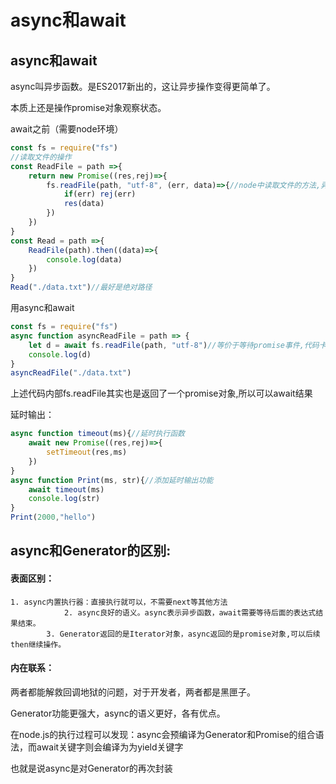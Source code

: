 # async和await



## async和await

async叫异步函数。是ES2017新出的，这让异步操作变得更简单了。

本质上还是操作promise对象观察状态。



await之前（需要node环境）

```js
const fs = require("fs")
//读取文件的操作
const ReadFile = path =>{
    return new Promise((res,rej)=>{
        fs.readFile(path, "utf-8", (err, data)=>{//node中读取文件的方法,异步方法
            if(err) rej(err)
            res(data)
        })
    })
}
const Read = path =>{
    ReadFile(path).then((data)=>{
        console.log(data)
    })
}
Read("./data.txt")//最好是绝对路径
```

用async和await

```js
const fs = require("fs")
async function asyncReadFile = path => {
    let d = await fs.readFile(path, "utf-8")//等价于等待promise事件,代码卡住
    console.log(d)
}
asyncReadFile("./data.txt")
```

上述代码内部fs.readFile其实也是返回了一个promise对象,所以可以await结果

延时输出：

```js
async function timeout(ms){//延时执行函数
	await new Promise((res,rej)=>{
		setTimeout(res,ms)
	})
}
async function Print(ms, str){//添加延时输出功能
	await timeout(ms)
	console.log(str)
}
Print(2000,"hello")
```



## **async和Generator的区别**:

#### 表面区别：

   	1. async内置执行器：直接执行就可以，不需要next等其他方法
            	2. async良好的语义。async表示异步函数，await需要等待后面的表达式结果结束。
         	3. Generator返回的是Iterator对象，async返回的是promise对象,可以后续then继续操作。

#### 内在联系：

两者都能解救回调地狱的问题，对于开发者，两者都是黑匣子。

Generator功能更强大，async的语义更好，各有优点。

在node.js的执行过程可以发现：async会预编译为Generator和Promise的组合语法，而await关键字则会编译为为yield关键字

也就是说async是对Generator的再次封装